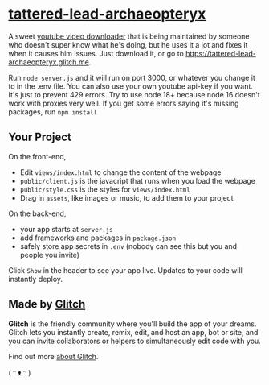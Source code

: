# [tattered-lead-archaeopteryx](https://tattered-lead-archaeopteryx.glitch.me)

A sweet [youtube video downloader](https://tattered-lead-archaeopteryx.glitch.me) that is being maintained by someone who doesn't super know what he's doing, but he uses it a lot and fixes it when it causes him issues. Just download it, or go to https://tattered-lead-archaeopteryx.glitch.me. 

Run `node server.js` and it will run on port 3000, or whatever you change it to in the .env file. You can also use your own youtube api-key if you want. It's just to prevent 429 errors. Try to use node 18+ because node 16 doesn't work with proxies very well. If you get some errors saying it's missing packages, run `npm install`


## Your Project

On the front-end,

- Edit `views/index.html` to change the content of the webpage
- `public/client.js` is the javacript that runs when you load the webpage
- `public/style.css` is the styles for `views/index.html`
- Drag in `assets`, like images or music, to add them to your project

On the back-end,

- your app starts at `server.js`
- add frameworks and packages in `package.json`
- safely store app secrets in `.env` (nobody can see this but you and people you invite)

Click `Show` in the header to see your app live. Updates to your code will instantly deploy.


## Made by [Glitch](https://glitch.com/)

**Glitch** is the friendly community where you'll build the app of your dreams. Glitch lets you instantly create, remix, edit, and host an app, bot or site, and you can invite collaborators or helpers to simultaneously edit code with you.

Find out more [about Glitch](https://glitch.com/about).

( ᵔ ᴥ ᵔ )
